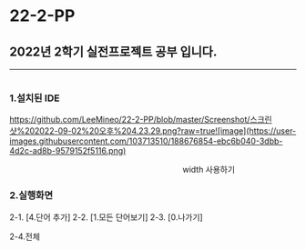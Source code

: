 # 22-2-PP
## 2022년 2학기 실전프로젝트 공부 입니다.
--------
<img scr = '사진파일경로' width = '300'>

### 1.설치된 IDE

https://github.com/LeeMineo/22-2-PP/blob/master/Screenshot/스크린샷%202022-09-02%20오후%204.23.29.png?raw=true![image](https://user-images.githubusercontent.com/103713510/188676854-ebc6b040-3dbb-4d2c-ad8b-9579152f5116.png)


<img scr = 'https://github.com/LeeMineo/22-2-PP/blob/master/Screenshot/스크린샷%202022-09-02%20오후%204.23.29.png?raw=true![image](https://user-images.githubusercontent.com/103713510/188676935-d09f0d17-0d17-4ee8-b47d-43d100d8d971.png)
' width = '300'>
width 사용하기 

### 2.실행화면

2-1. [4.단어 추가] 
2-2. [1.모든 단어보기] 
2-3. [0.나가기] 

2-4.전체
